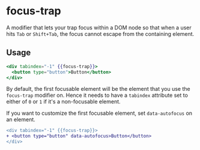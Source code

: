 # focus-trap

A modifier that lets your trap focus within a DOM node so that when a user hits `Tab` or `Shift+Tab`, the focus cannot
escape from the containing element.

## Usage

```hbs
<div tabindex="-1" {{focus-trap}}>
  <button type="button">Button</button>
</div>
```

By default, the first focusable element will be the element that you use the `focus-trap` modifier on. Hence it needs to
have a `tabindex` attribute set to either of `0` or `1` if it's a non-focusable element.

If you want to customize the first focusable element, set `data-autofocus` on an element.

```diff
<div tabindex="-1" {{focus-trap}}>
+ <button type="button" data-autofocus>Button</button>
</div>
```
